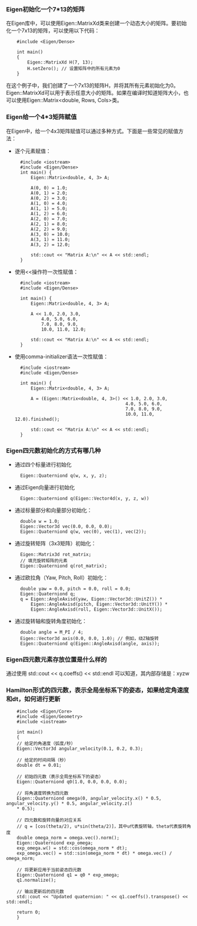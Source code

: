 ### Eigen初始化一个7*13的矩阵
在Eigen库中，可以使用Eigen::MatrixXd类来创建一个动态大小的矩阵。要初始化一个7x13的矩阵，可以使用以下代码：

        #include <Eigen/Dense>

        int main()
        {
            Eigen::MatrixXd H(7, 13);
            H.setZero(); // 设置矩阵中的所有元素为0
        }

在这个例子中，我们创建了一个7x13的矩阵H，并将其所有元素初始化为0。Eigen::MatrixXd可以用于表示任意大小的矩阵。如果在编译时知道矩阵大小，也可以使用Eigen::Matrix<double, Rows, Cols>类。


### Eigen给一个4*3矩阵赋值
在Eigen中，给一个4x3矩阵赋值可以通过多种方式。下面是一些常见的赋值方法：
* 逐个元素赋值：

        #include <iostream>
        #include <Eigen/Dense>
        int main() {
            Eigen::Matrix<double, 4, 3> A;

            A(0, 0) = 1.0;
            A(0, 1) = 2.0;
            A(0, 2) = 3.0;
            A(1, 0) = 4.0;
            A(1, 1) = 5.0;
            A(1, 2) = 6.0;
            A(2, 0) = 7.0;
            A(2, 1) = 8.0;
            A(2, 2) = 9.0;
            A(3, 0) = 10.0;
            A(3, 1) = 11.0;
            A(3, 2) = 12.0;

            std::cout << "Matrix A:\n" << A << std::endl;
        }

* 使用<<操作符一次性赋值：

        #include <iostream>
        #include <Eigen/Dense>

        int main() {
            Eigen::Matrix<double, 4, 3> A;

            A << 1.0, 2.0, 3.0,
                4.0, 5.0, 6.0,
                7.0, 8.0, 9.0,
                10.0, 11.0, 12.0;

            std::cout << "Matrix A:\n" << A << std::endl;
        }

* 使用comma-initializer语法一次性赋值：

        #include <iostream>
        #include <Eigen/Dense>

        int main() {
            Eigen::Matrix<double, 4, 3> A;

            A = (Eigen::Matrix<double, 4, 3>() << 1.0, 2.0, 3.0,
                                                4.0, 5.0, 6.0,
                                                7.0, 8.0, 9.0,
                                                10.0, 11.0, 12.0).finished();

            std::cout << "Matrix A:\n" << A << std::endl;
        }

### Eigen四元数初始化的方式有哪几种

* 通过四个标量进行初始化

        Eigen::Quaterniond q(w, x, y, z);

* 通过Eigen向量进行初始化

        Eigen::Quaterniond q(Eigen::Vector4d(x, y, z, w))

* 通过标量部分和向量部分初始化：

        double w = 1.0;
        Eigen::Vector3d vec(0.0, 0.0, 0.0);
        Eigen::Quaterniond q(w, vec(0), vec(1), vec(2));

* 通过旋转矩阵（3x3矩阵）初始化：

        Eigen::Matrix3d rot_matrix;
        // 填充旋转矩阵的元素
        Eigen::Quaterniond q(rot_matrix);

* 通过欧拉角（Yaw, Pitch, Roll）初始化：

        double yaw = 0.0, pitch = 0.0, roll = 0.0;
        Eigen::Quaterniond q;
        q = Eigen::AngleAxisd(yaw, Eigen::Vector3d::UnitZ()) *
            Eigen::AngleAxisd(pitch, Eigen::Vector3d::UnitY()) *
            Eigen::AngleAxisd(roll, Eigen::Vector3d::UnitX());

* 通过旋转轴和旋转角度初始化：

        double angle = M_PI / 4;
        Eigen::Vector3d axis(0.0, 0.0, 1.0); // 例如，绕Z轴旋转
        Eigen::Quaterniond q(Eigen::AngleAxisd(angle, axis));


### Eigen四元数元素存放位置是什么样的

通过使用 std::cout << q.coeffs() << std::endl 可以知道，其内部存储是：xyzw

### Hamilton形式的四元数，表示全局坐标系下的姿态，如果给定角速度和dt，如何进行更新

        #include <Eigen/Core>
        #include <Eigen/Geometry>
        #include <iostream>

        int main()
        {
        // 给定的角速度（弧度/秒）
        Eigen::Vector3d angular_velocity(0.1, 0.2, 0.3);

        // 给定的时间间隔（秒）
        double dt = 0.01;

        // 初始四元数（表示全局坐标系下的姿态）
        Eigen::Quaterniond q0(1.0, 0.0, 0.0, 0.0);

        // 将角速度转换为四元数
        Eigen::Quaterniond omega(0, angular_velocity.x() * 0.5, angular_velocity.y() * 0.5, angular_velocity.z() 
        * 0.5);

        // 四元数和旋转向量的对应关系
        // q = [cos(theta/2), u*sin(theta/2)]，其中u代表旋转轴，theta代表旋转角度
        double omega_norm = omega.vec().norm();
        Eigen::Quaterniond exp_omega;
        exp_omega.w() = std::cos(omega_norm * dt);
        exp_omega.vec() = std::sin(omega_norm * dt) * omega.vec() / omega_norm;

        // 将更新应用于当前姿态四元数
        Eigen::Quaterniond q1 = q0 * exp_omega;
        q1.normalize();

        // 输出更新后的四元数
        std::cout << "Updated quaternion: " << q1.coeffs().transpose() << std::endl;

        return 0;
        }
